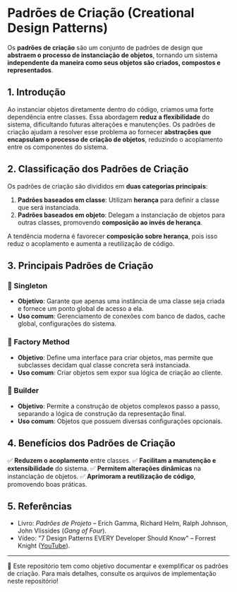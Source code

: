 # **Padrões de Criação (Creational Design Patterns)**

Os **padrões de criação** são um conjunto de padrões de design que **abstraem o processo de instanciação de objetos**, tornando um sistema **independente da maneira como seus objetos são criados, compostos e representados**.

## **1. Introdução**

Ao instanciar objetos diretamente dentro do código, criamos uma forte dependência entre classes. Essa abordagem **reduz a flexibilidade** do sistema, dificultando futuras alterações e manutenções. Os padrões de criação ajudam a resolver esse problema ao fornecer **abstrações que encapsulam o processo de criação de objetos**, reduzindo o acoplamento entre os componentes do sistema.

## **2. Classificação dos Padrões de Criação**

Os padrões de criação são divididos em **duas categorias principais**:

1. **Padrões baseados em classe**: Utilizam **herança** para definir a classe que será instanciada.
2. **Padrões baseados em objeto**: Delegam a instanciação de objetos para outras classes, promovendo **composição ao invés de herança**.

A tendência moderna é favorecer **composição sobre herança**, pois isso reduz o acoplamento e aumenta a reutilização de código.

## **3. Principais Padrões de Criação**

### **🔹 Singleton**
- **Objetivo**: Garante que apenas uma instância de uma classe seja criada e fornece um ponto global de acesso a ela.
- **Uso comum**: Gerenciamento de conexões com banco de dados, cache global, configurações do sistema.

### **🔹 Factory Method**
- **Objetivo**: Define uma interface para criar objetos, mas permite que subclasses decidam qual classe concreta será instanciada.
- **Uso comum**: Criar objetos sem expor sua lógica de criação ao cliente.


### **🔹 Builder**
- **Objetivo**: Permite a construção de objetos complexos passo a passo, separando a lógica de construção da representação final.
- **Uso comum**: Objetos que possuem diversas configurações opcionais.



## **4. Benefícios dos Padrões de Criação**
✅ **Reduzem o acoplamento** entre classes.
✅ **Facilitam a manutenção e extensibilidade** do sistema.
✅ **Permitem alterações dinâmicas** na instanciação de objetos.
✅ **Aprimoram a reutilização de código**, promovendo boas práticas.

## **5. Referências**
- Livro: *Padrões de Projeto* – Erich Gamma, Richard Helm, Ralph Johnson, John Vlissides (*Gang of Four*).
- Vídeo: "7 Design Patterns EVERY Developer Should Know" – Forrest Knight ([YouTube](https://www.youtube.com/watch?v=BJatgOiiht4)).

---

🚀 Este repositório tem como objetivo documentar e exemplificar os padrões de criação. Para mais detalhes, consulte os arquivos de implementação neste repositório!

